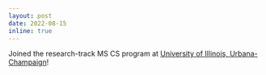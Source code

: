 ```yaml
---
layout: post
date: 2022-08-15
inline: true
---
```


Joined the research-track MS CS program at [University of Illinois, Urbana-Champaign](https://cs.illinois.edu/)!
